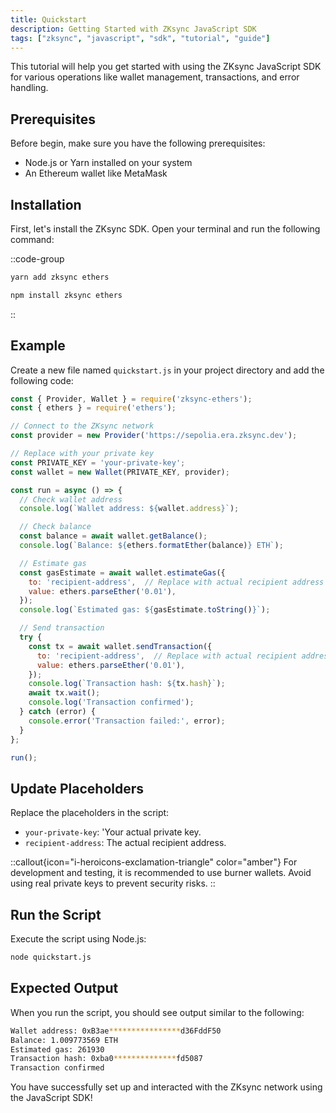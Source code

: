 ```yaml
---
title: Quickstart
description: Getting Started with ZKsync JavaScript SDK
tags: ["zksync", "javascript", "sdk", "tutorial", "guide"]
---
```


This tutorial will help you get started with using the ZKsync JavaScript SDK for various operations like wallet management,
transactions, and error handling.

## Prerequisites

Before begin, make sure you have the following prerequisites:

- Node.js or Yarn installed on your system
- An Ethereum wallet like MetaMask

## Installation

First, let's install the ZKsync SDK. Open your terminal and run the following command:

::code-group

```bash [yarn]
yarn add zksync ethers
```

```bash [npm]
npm install zksync ethers
```

::

## Example

Create a new file named `quickstart.js` in your project directory and add the following code:

```javascript
const { Provider, Wallet } = require('zksync-ethers');
const { ethers } = require('ethers');

// Connect to the ZKsync network
const provider = new Provider('https://sepolia.era.zksync.dev');

// Replace with your private key
const PRIVATE_KEY = 'your-private-key';
const wallet = new Wallet(PRIVATE_KEY, provider);

const run = async () => {
  // Check wallet address
  console.log(`Wallet address: ${wallet.address}`);

  // Check balance
  const balance = await wallet.getBalance();
  console.log(`Balance: ${ethers.formatEther(balance)} ETH`);

  // Estimate gas
  const gasEstimate = await wallet.estimateGas({
    to: 'recipient-address',  // Replace with actual recipient address
    value: ethers.parseEther('0.01'),
  });
  console.log(`Estimated gas: ${gasEstimate.toString()}`);

  // Send transaction
  try {
    const tx = await wallet.sendTransaction({
      to: 'recipient-address',  // Replace with actual recipient address
      value: ethers.parseEther('0.01'),
    });
    console.log(`Transaction hash: ${tx.hash}`);
    await tx.wait();
    console.log('Transaction confirmed');
  } catch (error) {
    console.error('Transaction failed:', error);
  }
};

run();
```

## Update Placeholders

Replace the placeholders in the script:

- `your-private-key`: 'Your actual private key.
- `recipient-address`: The actual recipient address.

::callout{icon="i-heroicons-exclamation-triangle" color="amber"}
For development and testing, it is recommended to use burner wallets. Avoid using real private keys to prevent security risks.
::

## Run the Script

Execute the script using Node.js:

```bash
node quickstart.js
```

## Expected Output
When you run the script, you should see output similar to the following:

```sh
Wallet address: 0xB3ae****************d36FddF50
Balance: 1.009773569 ETH
Estimated gas: 261930
Transaction hash: 0xba0**************fd5087
Transaction confirmed
```

You have successfully set up and interacted with the ZKsync network using the JavaScript SDK!
